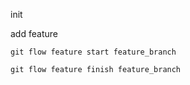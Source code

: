 init

add feature

```
git flow feature start feature_branch

git flow feature finish feature_branch

```